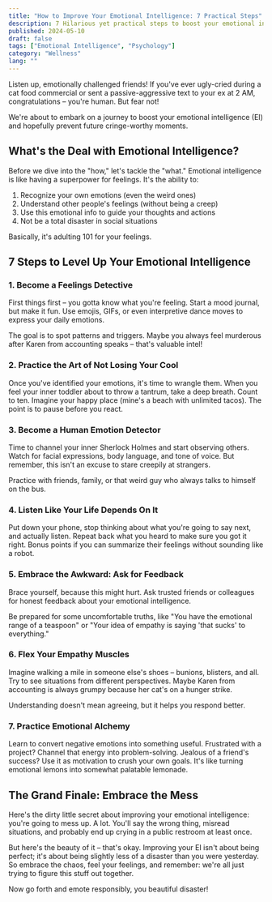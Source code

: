 ```yaml
---
title: "How to Improve Your Emotional Intelligence: 7 Practical Steps"
description: 7 Hilarious yet practical steps to boost your emotional intelligence. Piviting between mood journaling with GIFs and embracing your inner feelings detective, get ready to level up your EI game!
published: 2024-05-10
draft: false
tags: ["Emotional Intelligence", "Psychology"]
category: "Wellness"
lang: ""
---
```


<!-- ![Hero Image](./heroImage.jpg) -->

Listen up, emotionally challenged friends! If you've ever ugly-cried during a cat food commercial or sent a passive-aggressive text to your ex at 2 AM, congratulations – you're human. But fear not!

We're about to embark on a journey to boost your emotional intelligence (EI) and hopefully prevent future cringe-worthy moments.


## What's the Deal with Emotional Intelligence?

Before we dive into the "how," let's tackle the "what." Emotional intelligence is like having a superpower for feelings. It's the ability to:

1. Recognize your own emotions (even the weird ones)
2. Understand other people's feelings (without being a creep)
3. Use this emotional info to guide your thoughts and actions
4. Not be a total disaster in social situations

Basically, it's adulting 101 for your feelings.

## 7 Steps to Level Up Your Emotional Intelligence

### 1. Become a Feelings Detective

First things first – you gotta know what you're feeling. Start a mood journal, but make it fun. Use emojis, GIFs, or even interpretive dance moves to express your daily emotions.

The goal is to spot patterns and triggers. Maybe you always feel murderous after Karen from accounting speaks – that's valuable intel!

### 2. Practice the Art of Not Losing Your Cool

Once you've identified your emotions, it's time to wrangle them. When you feel your inner toddler about to throw a tantrum, take a deep breath. Count to ten. Imagine your happy place (mine's a beach with unlimited tacos). The point is to pause before you react.

### 3. Become a Human Emotion Detector

Time to channel your inner Sherlock Holmes and start observing others. Watch for facial expressions, body language, and tone of voice. But remember, this isn't an excuse to stare creepily at strangers.

Practice with friends, family, or that weird guy who always talks to himself on the bus.

### 4. Listen Like Your Life Depends On It

Put down your phone, stop thinking about what you're going to say next, and actually listen. Repeat back what you heard to make sure you got it right. Bonus points if you can summarize their feelings without sounding like a robot.

### 5. Embrace the Awkward: Ask for Feedback

Brace yourself, because this might hurt. Ask trusted friends or colleagues for honest feedback about your emotional intelligence.

Be prepared for some uncomfortable truths, like "You have the emotional range of a teaspoon" or "Your idea of empathy is saying 'that sucks' to everything."

### 6. Flex Your Empathy Muscles

Imagine walking a mile in someone else's shoes – bunions, blisters, and all. Try to see situations from different perspectives. Maybe Karen from accounting is always grumpy because her cat's on a hunger strike.

Understanding doesn't mean agreeing, but it helps you respond better.

### 7. Practice Emotional Alchemy

Learn to convert negative emotions into something useful. Frustrated with a project? Channel that energy into problem-solving. Jealous of a friend's success? Use it as motivation to crush your own goals. It's like turning emotional lemons into somewhat palatable lemonade.

## The Grand Finale: Embrace the Mess

Here's the dirty little secret about improving your emotional intelligence: you're going to mess up. A lot. You'll say the wrong thing, misread situations, and probably end up crying in a public restroom at least once.

But here's the beauty of it – that's okay. Improving your EI isn't about being perfect; it's about being slightly less of a disaster than you were yesterday. So embrace the chaos, feel your feelings, and remember: we're all just trying to figure this stuff out together.

Now go forth and emote responsibly, you beautiful disaster!
